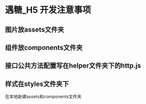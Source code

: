 # 遇糖_H5 开发注意事项

## 图片放assets文件夹

## 组件放components文件夹

## 接口公共方法配置写在helper文件夹下的http.js

## 样式在styles文件夹下

在本地新建assets和components文件夹
